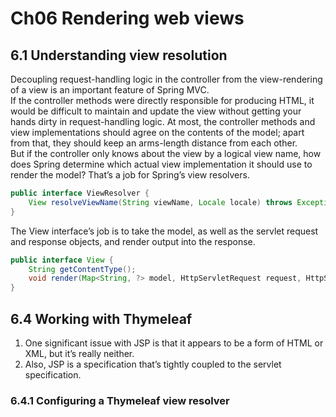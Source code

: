 # Ch06 Rendering web views

## 6.1 Understanding view resolution

Decoupling request-handling logic in the controller from the view-rendering of a view is an important feature of Spring MVC.  
If the controller methods were directly responsible for producing HTML, it would be difficult to maintain and update the view without getting your hands dirty in request-handling logic. At most, the controller methods and view implementations should agree on the contents of the model; apart from that, they should keep an arms-length distance from each other.  
But if the controller only knows about the view by a logical view name, how does Spring determine which actual view implementation it should use to render the model? That’s a job for Spring’s view resolvers.

```java
public interface ViewResolver {
    View resolveViewName(String viewName, Locale locale) throws Exception;
}
```

The View interface’s job is to take the model, as well as the servlet request and response objects, and render output into the response.

```java
public interface View {
    String getContentType();
    void render(Map<String, ?> model, HttpServletRequest request, HttpServletResponse response) throws Exception;
}
```


## 6.4 Working with Thymeleaf

1. One significant issue with JSP is that it appears to be a form of HTML or XML, but it’s really neither.
2. Also, JSP is a specification that’s tightly coupled to the servlet specification.

### 6.4.1 Configuring a Thymeleaf view resolver

